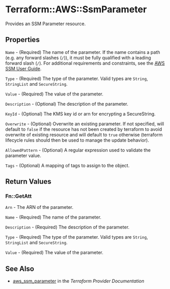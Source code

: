 # Terraform::AWS::SsmParameter

Provides an SSM Parameter resource.

## Properties

`Name` - (Required) The name of the parameter. If the name contains a path (e.g. any forward slashes (`/`)), it must be fully qualified with a leading forward slash (`/`). For additional requirements and constraints, see the [AWS SSM User Guide](https://docs.aws.amazon.com/systems-manager/latest/userguide/sysman-parameter-name-constraints.html).

`Type` - (Required) The type of the parameter. Valid types are `String`, `StringList` and `SecureString`.

`Value` - (Required) The value of the parameter.

`Description` - (Optional) The description of the parameter.

`KeyId` - (Optional) The KMS key id or arn for encrypting a SecureString.

`Overwrite` - (Optional) Overwrite an existing parameter. If not specified, will default to `false` if the resource has not been created by terraform to avoid overwrite of existing resource and will default to `true` otherwise (terraform lifecycle rules should then be used to manage the update behavior).

`AllowedPattern` - (Optional) A regular expression used to validate the parameter value.

`Tags` - (Optional) A mapping of tags to assign to the object.


## Return Values

### Fn::GetAtt

`Arn` - The ARN of the parameter.

`Name` - (Required) The name of the parameter.

`Description` - (Required) The description of the parameter.

`Type` - (Required) The type of the parameter. Valid types are `String`, `StringList` and `SecureString`.

`Value` - (Required) The value of the parameter.

## See Also

* [aws_ssm_parameter](https://www.terraform.io/docs/providers/aws/r/ssm_parameter.html) in the _Terraform Provider Documentation_